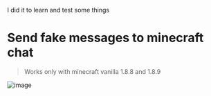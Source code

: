 I did it to learn and test some things

# Send fake messages to minecraft chat

> Works only with minecraft vanilla 1.8.8 and 1.8.9

![image](https://github.com/user-attachments/assets/3e381046-a74f-45fd-b570-329b62bed82d)
